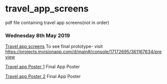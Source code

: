 # travel_app_screens
pdf file containing travel app screens(not in order)


### Wednesday 8th May 2019

[Travel app screens](https://ailsiseburns.github.io/travel_app_screens/wireframes_final.pdf) To see final prototype- visit https://projects.invisionapp.com/d/main#/console/17172695/361167634/preview  

 [Travel app Poster 1](https://ailsiseburns.github.io/travel_app_screens/one_two.jpg) Final App Poster
 
 [Travel app Poster 2](https://ailsiseburns.github.io/travel_app_screens/two.jpg) Final App Poster